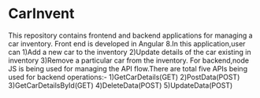 # CarInvent
This repository contains frontend and backend applications for managing a car inventory. Front end is developed in Angular 8.In this application,user can 1)Add a new car to the inventory 2)Update details of the car existing in inventory 3)Remove a particular car from the inventory. For backend,node JS is being used for managing the API flow.There are total five APIs being used for backend operations:- 1)GetCarDetails(GET) 2)PostData(POST) 3)GetCarDetailsById(GET) 4)DeleteData(POST) 5)UpdateData(POST)
